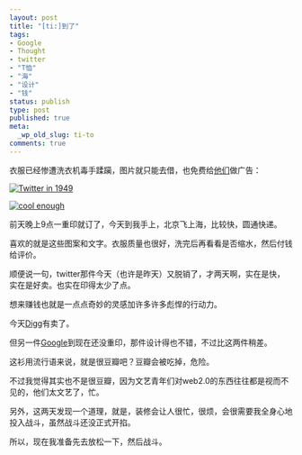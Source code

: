 ```yaml
---
layout: post
title: "[ti:]到了"
tags:
- Google
- Thought
- twitter
- "T恤"
- "海"
- "设计"
- "钱"
status: publish
type: post
published: true
meta:
  _wp_old_slug: ti-to
comments: true
---
```

衣服已经惨遭洗衣机毒手蹂躏，图片就只能去借，也免费给[他们](http://dacode.com/ "Da Code")做广告：

[![Twitter in 1949](http://dacode.com/thumbs/pic-future-twitter-telegraph-on-s.jpg "Twitter in 1949")](http://dacode.com/design/twitter-telegraph)

[![cool enough](http://dacode.com/thumbs/pic-apple4us-cool-on-s.jpg "Cool enough")](http://dacode.com/design/apple4us-cool-enough-not-be-mac)

前天晚上9点一重印就订了，今天到我手上，北京飞上海，比较快，圆通快递。

喜欢的就是这些图案和文字。衣服质量也很好，洗完后再看看是否缩水，然后付钱给评价。

顺便说一句，twitter那件今天（也许是昨天）又脱销了，才两天啊，实在是快，实在是好卖。也实在印得太少了点。

想来赚钱也就是一点点奇妙的灵感加许多许多彪悍的行动力。

今天[Digg](http://dacode.com/design/digg-gold "Digg in 1849")有卖了。

但另一件[Google](http://dacode.com/design/google-book "Google in 1909")到现在还没重印，那件设计得也不错，不过比这两件稍差。

这衫用流行语来说，就是很豆瓣吧？豆瓣会被吃掉，危险。

不过我觉得其实也不是很豆瓣，因为文艺青年们对web2.0的东西往往都是视而不见的，他们太文艺了，忙。

另外，这两天发现一个道理，就是，装修会让人很忙，很烦，会很需要我全身心地投入战斗，虽然战斗还没正式开掐。

所以，现在我准备先去放松一下，然后战斗。

